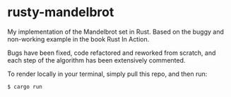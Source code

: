 # rusty-mandelbrot
My implementation of the Mandelbrot set in Rust. Based on the buggy and non-working example in the book Rust In Action. 

Bugs have been fixed, code refactored and reworked from scratch, and each step of the algorithm has been extensively commented.

To render locally in your terminal, simply pull this repo, and then run:

`$ cargo run`
